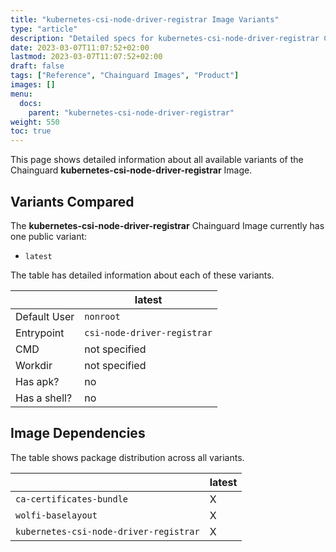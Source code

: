 ```yaml
---
title: "kubernetes-csi-node-driver-registrar Image Variants"
type: "article"
description: "Detailed specs for kubernetes-csi-node-driver-registrar Chainguard Image Variants"
date: 2023-03-07T11:07:52+02:00
lastmod: 2023-03-07T11:07:52+02:00
draft: false
tags: ["Reference", "Chainguard Images", "Product"]
images: []
menu:
  docs:
    parent: "kubernetes-csi-node-driver-registrar"
weight: 550
toc: true
---
```


This page shows detailed information about all available variants of the Chainguard **kubernetes-csi-node-driver-registrar** Image.

## Variants Compared
The **kubernetes-csi-node-driver-registrar** Chainguard Image currently has one public variant: 

- `latest`

The table has detailed information about each of these variants.

|              | latest                      |
|--------------|-----------------------------|
| Default User | `nonroot`                   |
| Entrypoint   | `csi-node-driver-registrar` |
| CMD          | not specified               |
| Workdir      | not specified               |
| Has apk?     | no                          |
| Has a shell? | no                          |

## Image Dependencies
The table shows package distribution across all variants.

|                                        | latest |
|----------------------------------------|--------|
| `ca-certificates-bundle`               | X      |
| `wolfi-baselayout`                     | X      |
| `kubernetes-csi-node-driver-registrar` | X      |

